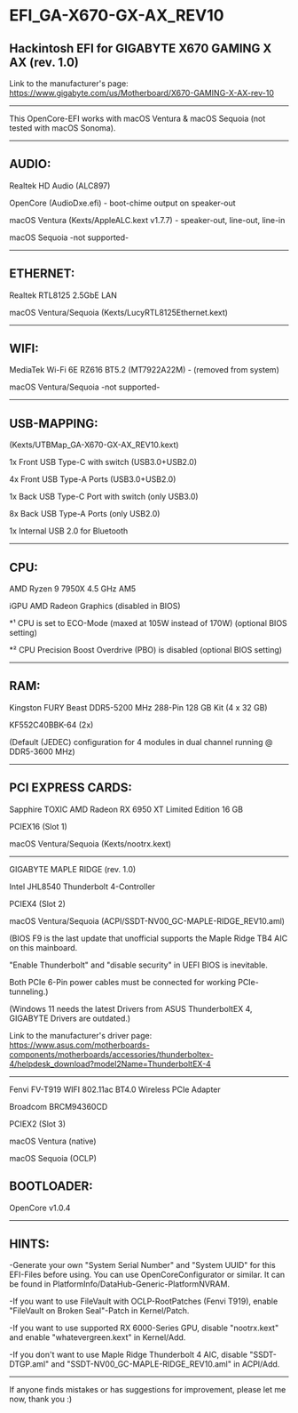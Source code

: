 # EFI_GA-X670-GX-AX_REV10
Hackintosh EFI for GIGABYTE X670 GAMING X AX (rev. 1.0)
------------------------------------------------------------------------------------------------

Link to the manufacturer's page: https://www.gigabyte.com/us/Motherboard/X670-GAMING-X-AX-rev-10

------------------------------------------------------------------------------------------------

This OpenCore-EFI works with macOS Ventura & macOS Sequoia
(not tested with macOS Sonoma).

------------------------------------------------------------------------------------------------

AUDIO:
------------------------------------------------------------------------------------------------
Realtek HD Audio (ALC897)

OpenCore (AudioDxe.efi) - boot-chime output on speaker-out

macOS Ventura (Kexts/AppleALC.kext v1.7.7) - speaker-out, line-out, line-in

macOS Sequoia -not supported-

------------------------------------------------------------------------------------------------
ETHERNET:
------------------------------------------------------------------------------------------------
Realtek RTL8125 2.5GbE LAN

macOS Ventura/Sequoia (Kexts/LucyRTL8125Ethernet.kext)

------------------------------------------------------------------------------------------------
WIFI:
------------------------------------------------------------------------------------------------
MediaTek Wi-Fi 6E RZ616 BT5.2 (MT7922A22M) - (removed from system)

macOS Ventura/Sequoia -not supported-

------------------------------------------------------------------------------------------------

USB-MAPPING:
------------------------------------------------------------------------------------------------
(Kexts/UTBMap_GA-X670-GX-AX_REV10.kext)

1x Front USB Type-C with switch (USB3.0+USB2.0)

4x Front USB Type-A Ports (USB3.0+USB2.0)

1x Back USB Type-C Port with switch (only USB3.0)

8x Back USB Type-A Ports (only USB2.0)

1x Internal USB 2.0 for Bluetooth

------------------------------------------------------------------------------------------------
CPU:
------------------------------------------------------------------------------------------------
AMD Ryzen 9 7950X 4.5 GHz AM5

iGPU AMD Radeon Graphics (disabled in BIOS)

*¹ CPU is set to ECO-Mode (maxed at 105W instead of 170W) (optional BIOS setting)

*² CPU Precision Boost Overdrive (PBO) is disabled (optional BIOS setting)

------------------------------------------------------------------------------------------------

RAM:
------------------------------------------------------------------------------------------------
Kingston FURY Beast DDR5-5200 MHz 288-Pin 128 GB Kit (4 x 32 GB)

KF552C40BBK-64 (2x)

(Default (JEDEC) configuration for 4 modules in dual channel running @ DDR5-3600 MHz)

------------------------------------------------------------------------------------------------

PCI EXPRESS CARDS:
------------------------------------------------------------------------------------------------
Sapphire TOXIC AMD Radeon RX 6950 XT Limited Edition 16 GB

PCIEX16 (Slot 1)

macOS Ventura/Sequoia (Kexts/nootrx.kext)

------------------------------------------------------------------------------------------------
GIGABYTE MAPLE RIDGE (rev. 1.0)

Intel JHL8540 Thunderbolt 4-Controller

PCIEX4 (Slot 2)

macOS Ventura/Sequoia (ACPI/SSDT-NV00_GC-MAPLE-RIDGE_REV10.aml)

(BIOS F9 is the last update that unofficial supports the Maple Ridge TB4 AIC on this mainboard.

"Enable Thunderbolt" and "disable security" in UEFI BIOS is inevitable.

Both PCIe 6-Pin power cables must be connected for working PCIe-tunneling.)

(Windows 11 needs the latest Drivers from ASUS ThunderboltEX 4, GIGABYTE Drivers are outdated.)

Link to the manufacturer's driver page: https://www.asus.com/motherboards-components/motherboards/accessories/thunderboltex-4/helpdesk_download?model2Name=ThunderboltEX-4

------------------------------------------------------------------------------------------------
Fenvi FV-T919 WIFI 802.11ac BT4.0 Wireless PCIe Adapter

Broadcom BRCM94360CD

PCIEX2 (Slot 3)

macOS Ventura (native)

macOS Sequoia (OCLP)


BOOTLOADER:
------------------------------------------------------------------------------------------------
OpenCore v1.0.4

------------------------------------------------------------------------------------------------




HINTS:
------------------------------------------------------------------------------------------------

-Generate your own "System Serial Number" and "System UUID" for this EFI-Files before using.
You can use OpenCoreConfigurator or similar.
It can be found in PlatformInfo/DataHub-Generic-PlatformNVRAM.

-If you want to use FileVault with OCLP-RootPatches (Fenvi T919),
enable "FileVault on Broken Seal"-Patch in Kernel/Patch.

-If you want to use supported RX 6000-Series GPU,
disable "nootrx.kext" and enable "whatevergreen.kext" in Kernel/Add.

-If you don't want to use Maple Ridge Thunderbolt 4 AIC,
disable "SSDT-DTGP.aml" and "SSDT-NV00_GC-MAPLE-RIDGE_REV10.aml" in ACPI/Add.

------------------------------------------------------------------------------------------------

If anyone finds mistakes or has suggestions for improvement, please let me now, thank you :)
